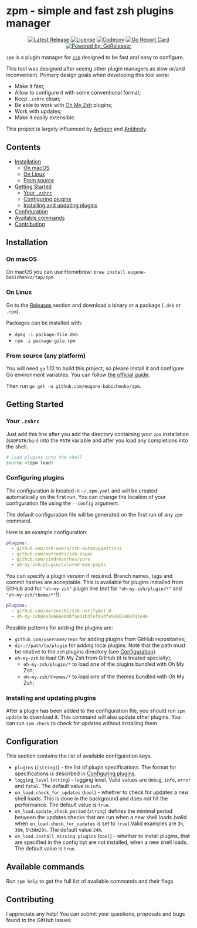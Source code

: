 # zpm - simple and fast zsh plugins manager

<div style="text-align: center;">

[![Latest Release](https://img.shields.io/github/release/eugene-babichenko/zpm.svg?style=flat-square)][latest-release]
[![License](https://img.shields.io/badge/license-MIT-brightgreen.svg?style=flat-square)](https://img.shields.io/badge/license-MIT-brightgreen.svg)
[![Codecov](https://img.shields.io/codecov/c/github/eugene-babichenko/zpm/master.svg?style=flat-square)](https://codecov.io/gh/eugene-babichenko/zpm)
[![Go Report Card](https://goreportcard.com/badge/github.com/eugene-babichenko/zpm)](https://goreportcard.com/report/github.com/eugene-babichenko/zpm)
[![Powered by: GoReleaser](https://img.shields.io/badge/powered%20by-goreleaser-green.svg?style=flat-square)](https://github.com/goreleaser)

</div>

`zpm` is a plugin manager for [`zsh`][zsh] designed to be fast and easy to
configure.

This tool was designed after seeing other plugin managers as slow or/and
inconvenient. Primary design goals when developing this tool were:

- Make it fast;
- Allow to configure it with some conventional format;
- Keep `.zshrc` clean;
- Be able to work with [Oh My Zsh][ohmyzsh] plugins;
- Work with updates;
- Make it easily extensible.

This project is largely influenced by [Antigen][antigen] and
[Antibody][antibody].

## Contents

- [Installation](#installation)
  - [On macOS](#on-macos)
  - [On Linux](#on-linux)
  - [From source](#from-source-any-platform)
- [Getting Started](#getting-started)
  - [Your `.zshrc`](#your-zshrc)
  - [Configuring plugins](#configuring-plugins)
  - [Installing and updating plugins](#installing-and-updating-plugins)
- [Configuration](#configuration)
- [Available commands](#available-commands)
- [Contributing](#contributing)

## Installation

### On macOS

On macOS you can use Homebrew: `brew install eugene-babichenko/tap/zpm`

### On Linux

Go to the [Releases][latest-release] section and download a binary or a
package (`.deb` or `.rpm`).

Packages can be installed with:

- `dpkg -i package-file.deb`
- `rpm -i package-gile.rpm`

### From source (any platform)

You will need `go` 1.12 to build this project, so please install it and
configure Go environment variables. You can follow
[the official guide][go-guide].

Then run `go get -u github.com/eugene-babichenko/zpm`.

## Getting Started

### Your `.zshrc`

Just add this line after you add the directory containing your `zpm`
installation (`$GOPATH/bin`) into the `PATH` variable and after you load any
completions into the shell.

```bash
# Load plugins into the shell
source <(zpm load)
```

### Configuring plugins

The configuration is located in `~/.zpm.yaml` and will be created automatically
on the first run. You can change the location of your configuration file using
the `--config` argument.

The default configuration file will be generated on the first run of any `zpm`
command.

Here is an example configuration:

```yaml
plugins:
  - github.com/zsh-users/zsh-autosuggestions
  - github.com/mafredri/zsh-async
  - github.com/sindresorhus/pure
  - oh-my-zsh/plugin/colored-man-pages
```

You can specify a plugin version if required. Branch names, tags and commit
hashes are acceptable. This is available for plugins installed from GitHub and
for `"oh-my-zsh"` plugin line (not for `"oh-my-zsh/plugin/*"` and
`"oh-my-zsh/theme/*"`!):

```yaml
plugins:
  - github.com/marzocchi/zsh-notify@v1.0
  - oh-my-zsh@ea3e666e04bfae31b37ef42dfe54801484341e46
```

Possible patterns for adding the plugins are:

- `github.com/username/repo` for adding plugins from GitHub repositories;
- `dir://path/to/plugin` for adding local plugins. Note that the path must be
  relative to the `zsh` plugins directory (see [Configuration](#configuration)).
- `oh-my-zsh` to load Oh My Zsh from GitHub (it is treated specially);
  - `oh-my-zsh/plugin/*` to load one of the plugins bundled with Oh My Zsh;
  - `oh-my-zsh/themes/*` to load one of the themes bundled with Oh My Zsh;

### Installing and updating plugins

After a plugin has been added to the configuration file, you should run
`zpm update` to download it. This command will also update other plugins. You
can run `zpm check` to check for updates without installing them.

## Configuration

This section contains the list of available configuration keys.

- `plugins` (`[string]`) - the list of plugin specifications. The format for
  specifications is described in [Configuring plugins](#configuring-plugins).
- `logging_level` (`string`) - logging level. Valid values are `debug`, `info`,
  `error` and `fatal`. The default value is `info`.
- `on_load.check_for_updates` (`bool`) - whether to check for updates a new
  shell loads. This is done in the background and does not hit the performance.
  The default value is `true`.
- `on_load.update_check_period` (`string`) defines the minimal period between
  the updates checks that are run when a new shell loads (valid when
  `on_load.check_for_updates` is set to `true`).Valid examples are `3h`, `30m`,
  `5h30m20s`. The default value `24h`.
- `on_load.install_missing_plugins` (`bool`) - whether to install plugins, that
  are specified in the config byt are not installed, when a new shell loads. The
  default value is `true`.

## Available commands

Run `zpm help` to get the full list of available commands and their flags.

## Contributing

I appreciate any help! You can submit your questions, proposals and bugs found
to the GitHub Issues.

[go-guide]: https://golang.org/doc/install
[antigen]: https://github.com/zsh-users/antigen
[antibody]: https://github.com/getantibody/antibody
[ohmyzsh]: https://github.com/robbyrussell/oh-my-zsh
[zsh]: https://sourceforge.net/projects/zsh/
[latest-release]: https://github.com/eugene-babichenko/zpm/releases/latest
